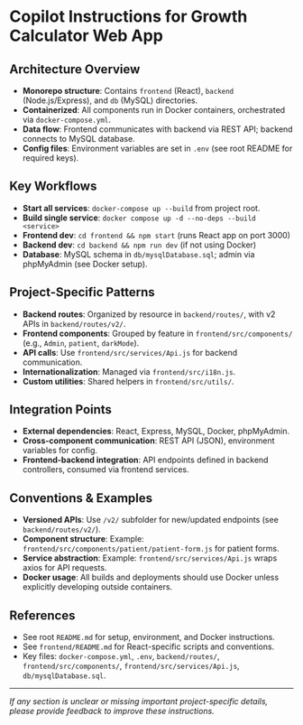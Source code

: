 # Copilot Instructions for Growth Calculator Web App

## Architecture Overview
- **Monorepo structure**: Contains `frontend` (React), `backend` (Node.js/Express), and `db` (MySQL) directories.
- **Containerized**: All components run in Docker containers, orchestrated via `docker-compose.yml`.
- **Data flow**: Frontend communicates with backend via REST API; backend connects to MySQL database.
- **Config files**: Environment variables are set in `.env` (see root README for required keys).

## Key Workflows
- **Start all services**: `docker-compose up --build` from project root.
- **Build single service**: `docker compose up -d --no-deps --build <service>`
- **Frontend dev**: `cd frontend && npm start` (runs React app on port 3000)
- **Backend dev**: `cd backend && npm run dev` (if not using Docker)
- **Database**: MySQL schema in `db/mysqlDatabase.sql`; admin via phpMyAdmin (see Docker setup).

## Project-Specific Patterns
- **Backend routes**: Organized by resource in `backend/routes/`, with v2 APIs in `backend/routes/v2/`.
- **Frontend components**: Grouped by feature in `frontend/src/components/` (e.g., `Admin`, `patient`, `darkMode`).
- **API calls**: Use `frontend/src/services/Api.js` for backend communication.
- **Internationalization**: Managed via `frontend/src/i18n.js`.
- **Custom utilities**: Shared helpers in `frontend/src/utils/`.

## Integration Points
- **External dependencies**: React, Express, MySQL, Docker, phpMyAdmin.
- **Cross-component communication**: REST API (JSON), environment variables for config.
- **Frontend-backend integration**: API endpoints defined in backend controllers, consumed via frontend services.

## Conventions & Examples
- **Versioned APIs**: Use `/v2/` subfolder for new/updated endpoints (see `backend/routes/v2/`).
- **Component structure**: Example: `frontend/src/components/patient/patient-form.js` for patient forms.
- **Service abstraction**: Example: `frontend/src/services/Api.js` wraps axios for API requests.
- **Docker usage**: All builds and deployments should use Docker unless explicitly developing outside containers.

## References
- See root `README.md` for setup, environment, and Docker instructions.
- See `frontend/README.md` for React-specific scripts and conventions.
- Key files: `docker-compose.yml`, `.env`, `backend/routes/`, `frontend/src/components/`, `frontend/src/services/Api.js`, `db/mysqlDatabase.sql`.

---
_If any section is unclear or missing important project-specific details, please provide feedback to improve these instructions._
